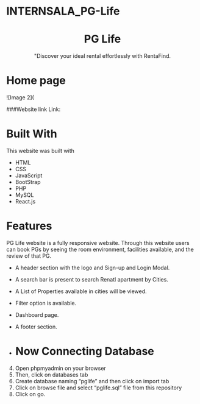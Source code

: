 # INTERNSALA_PG-Life

<div align="center">
    <h1 align="center">PG Life</h1>
  <p align="center">
   "Discover your ideal rental effortlessly with RentaFind.
    <br />
    </p>
</div>


# Home page
 ![Image 2](


###Website link
Link: 


# Built With

This website was built with

* HTML
* CSS
* JavaScript
* BootStrap
* PHP
* MySQL
* React.js

# Features
PG Life website is a fully responsive website. 
Through this website users can book PGs by seeing the room environment, facilities available, and the review of that PG.
* A header section with the logo and Sign-up and Login Modal.
* A search bar is present to search Renatl apartment by Cities.
* A List of Properties available in cities will be viewed.
* Filter option is available.
*  Dashboard page.
* A footer section.

*  # Now Connecting Database

4. Open phpmyadmin on your browser 
5. Then, click on databases tab
6. Create database naming “pglife” and then click on import tab
7. Click on browse file and select “pglife.sql” file from this repository 
8. Click on go.

  
